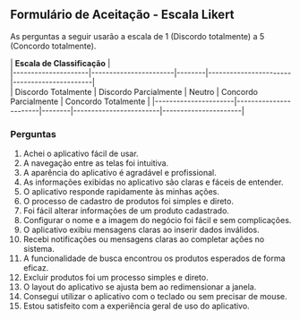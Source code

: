 ## **Formulário de Aceitação - Escala Likert**
As perguntas a seguir usarão a escala de 1 (Discordo totalmente) a 5 (Concordo totalmente).  

| **Escala de Classificação** |  
|---------------------|-----------------------|--------|-----------------------|----------------------|  
| Discordo Totalmente | Discordo Parcialmente | Neutro | Concordo Parcialmente | Concordo Totalmente |
|----------------------|-----------------------|--------|------------------------|----------------------|



### **Perguntas**
1. Achei o aplicativo fácil de usar.  
2. A navegação entre as telas foi intuitiva.  
3. A aparência do aplicativo é agradável e profissional.  
4. As informações exibidas no aplicativo são claras e fáceis de entender.  
5. O aplicativo responde rapidamente às minhas ações.  
6. O processo de cadastro de produtos foi simples e direto.  
7. Foi fácil alterar informações de um produto cadastrado.  
8. Configurar o nome e a imagem do negócio foi fácil e sem complicações.  
9. O aplicativo exibiu mensagens claras ao inserir dados inválidos.  
10. Recebi notificações ou mensagens claras ao completar ações no sistema.  
11. A funcionalidade de busca encontrou os produtos esperados de forma eficaz.  
12. Excluir produtos foi um processo simples e direto.  
13. O layout do aplicativo se ajusta bem ao redimensionar a janela.  
14. Consegui utilizar o aplicativo com o teclado ou sem precisar de mouse.  
15. Estou satisfeito com a experiência geral de uso do aplicativo. 
